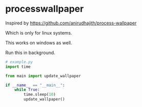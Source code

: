 # processwallpaper

Inspired by https://github.com/anirudhajith/process-wallpaper

Which is only for linux systems.

This works on windows as well.

Run this in background.

```py
# example.py
import time

from main import update_wallpaper

if __name__ == "__main__":
    while True:
        time.sleep(10)
        update_wallpaper()

```

